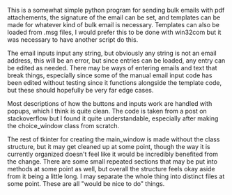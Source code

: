 This is a somewhat simple python program for sending bulk emails with pdf attachements, the signature of the email can be set, and templates can be made for whatever kind of bulk email is necessary. Templates can also be loaded from .msg files, I would prefer this to be done with win32com but it was necessary to have another script do this. 

The email inputs input any string, but obviously any string is not an email address, this will be an error, but since entries can be loaded, any entry can be edited as needed. There may be ways of entering emails and text that break things, especially since some of the manual email input code has been edited without testing since it functions alongside the template code, but these should hopefully be  very far edge cases. 

Most descriptions of how the buttons and inputs work are handled with popups, which I think is quite clean. The code is taken from a post on stackoverflow but I found it quite understandable, especially after making the choice_window class from scratch. 

The rest of tkinter for creating the main_window is made without the class structure, but it may get cleaned up at some point, though the way it is currently organized doesn't feel like it would be incredibly benefited from the change. There are some small repeated sections that may be put into methods at some point as well, but overall the structure feels okay aside from it being a little long. I may separate the whole thing into distinct files at some point. These are all "would be nice to do" things. 

